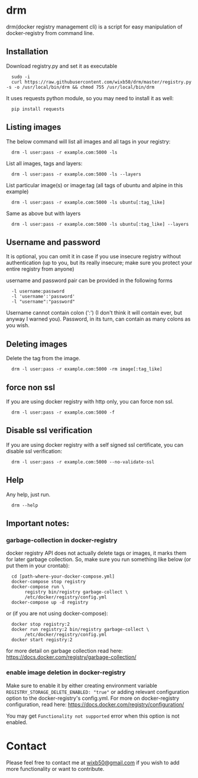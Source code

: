 # drm
drm(docker registry management cli) is a script for easy manipulation of docker-registry from command line.


## Installation

Download registry.py and set it as executable
```
  sudo -i
  curl https://raw.githubusercontent.com/wixb50/drm/master/registry.py -s -o /usr/local/bin/drm && chmod 755 /usr/local/bin/drm
```

It uses requests python module, so you may need to install it as well:
```
  pip install requests
```

## Listing images

The below command will list all images and all tags in your registry:
```
  drm -l user:pass -r example.com:5000 -ls
```

List all images, tags and layers:
```
  drm -l user:pass -r example.com:5000 -ls --layers
```

List particular image(s) or image:tag (all tags of ubuntu and alpine in this example)
```
  drm -l user:pass -r example.com:5000 -ls ubuntu[:tag_like]
```
  
Same as above but with layers
```
  drm -l user:pass -r example.com:5000 -ls ubuntu[:tag_like] --layers
```
  
## Username and password
  
  It is optional, you can omit it in case if you use insecure registry without authentication (up to you, 
  but its really insecure; make sure you protect your entire registry from anyone)
  
  username and password pair can be provided in the following forms
```  
  -l username:password
  -l 'username':'password'
  -l "username":"password"
```
  Username cannot contain colon (':') (I don't think it will contain ever, but anyway I warned you).
  Password, in its turn, can contain as many colons as you wish.
    
      
## Deleting images 

Delete the tag from the image.
```
  drm -l user:pass -r example.com:5000 -rm image[:tag_like]
```

## force non ssl
If you are using docker registry with http only, you can force non ssl.
```
  drm -l user:pass -r example.com:5000 -f
```

## Disable ssl verification

If you are using docker registry with a self signed ssl certificate, you can disable ssl verification:
```
  drm -l user:pass -r example.com:5000 --no-validate-ssl 
```

## Help
Any help, just run.
```
  drm --help
```

  
## Important notes: 

### garbage-collection in docker-registry 
docker registry API does not actually delete tags or images, it marks them for later 
garbage collection. So, make sure you run something like below 
(or put them in your crontab):
```
  cd [path-where-your-docker-compose.yml]
  docker-compose stop registry
  docker-compose run \
       registry bin/registry garbage-collect \
       /etc/docker/registry/config.yml
  docker-compose up -d registry
```
or (if you are not using docker-compose):
```
  docker stop registry:2
  docker run registry:2 bin/registry garbage-collect \
       /etc/docker/registry/config.yml
  docker start registry:2
```

for more detail on garbage collection read here:
   https://docs.docker.com/registry/garbage-collection/

### enable image deletion in docker-registry
Make sure to enable it by either creating environment variable 
  `REGISTRY_STORAGE_DELETE_ENABLED: "true"`
or adding relevant configuration option to the docker-registry's config.yml.
For more on docker-registry configuration, read here:
  https://docs.docker.com/registry/configuration/

You may get `Functionality not supported` error when this option is not enabled.

# Contact

Please feel free to contact me at wixb50@gmail.com if you wish to add more functionality 
or want to contribute.
